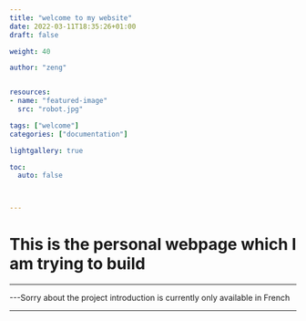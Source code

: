 ```yaml
---
title: "welcome to my website"
date: 2022-03-11T18:35:26+01:00
draft: false

weight: 40

author: "zeng"


resources:
- name: "featured-image"
  src: "robot.jpg"

tags: ["welcome"]
categories: ["documentation"]

lightgallery: true

toc:
  auto: false



---
```


# This is the personal webpage which I am trying to build

***
---Sorry about the project introduction is currently only available in French
***





